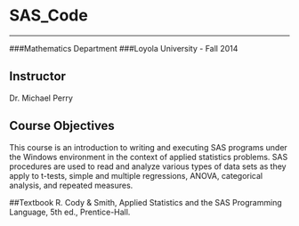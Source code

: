 # SAS_Code
--------------------------------
###Mathematics Department
###Loyola University - Fall 2014

## Instructor
Dr. Michael Perry

## Course Objectives

This course is an introduction to writing and executing SAS programs under the Windows environment in the context of applied statistics problems. SAS procedures are used to read and analyze various types of data sets as they apply to t-tests, simple and multiple regressions, ANOVA, categorical analysis, and repeated measures.

##Textbook 
R. Cody & Smith, Applied Statistics and the SAS Programming Language, 5th ed., Prentice-Hall.
